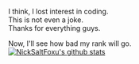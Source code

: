 I think, I lost interest in coding.  
This is not even a joke.  
Thanks for everything guys.    
  
  
  
  
  
Now, I'll see how bad my rank will go.  
[![NickSaltFoxu's github stats](https://github-readme-stats.vercel.app/api?username=BlueBerrySans365&show_icons=true&custom_title=NickSaltFoxu)](https://github.com/BlueBerrySans365)
